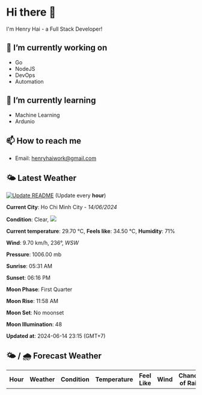 # Hi there 👋

I'm Henry Hai - a Full Stack Developer!

## 🔭 I’m currently working on

- Go
- NodeJS
- DevOps
- Automation

## 🌱 I’m currently learning

- Machine Learning
- Ardunio

## 📫 How to reach me

- Email: <henryhaiwork@gmail.com>

## 🌤️ Latest Weather
[![Update README](https://github.com/henry0hai/henry0hai/actions/workflows/udpateReadme.yml/badge.svg)](https://github.com/henry0hai/henry0hai/actions/workflows/udpateReadme.yml)
(Update every **hour**)
<!-- CURRENT_WEATHER:START -->
**Current City**: Ho Chi Minh City - *14/06/2024*

**Condition**: Clear, <img src="https://cdn.weatherapi.com/weather/64x64/night/113.png"/>

**Current temperature**: 29.70 °C, **Feels like**: 34.50 °C, **Humidity**: 71%

**Wind**: 9.70 km/h, 236°, *WSW*

**Pressure**: 1006.00 mb

**Sunrise**: 05:31 AM

**Sunset**: 06:16 PM

**Moon Phase**: First Quarter

**Moon Rise**: 11:58 AM

**Moon Set**: No moonset

**Moon Illumination**: 48

**Updated at**: 2024-06-14 23:15 (GMT+7)<!-- CURRENT_WEATHER:END -->

## 🌤️ / 🌧️ Forecast Weather
<!-- FORECAST_WEATHER:START -->
<table>
		<tr>
			<th>Hour</th>
			<th>Weather</th>
			<th>Condition</th>
			<th>Temperature</th>
			<th>Feel Like</th>
			<th>Wind</th>
			<th>Chance of Rain</th>
		</tr>
</table>
<!-- FORECAST_WEATHER:END -->
